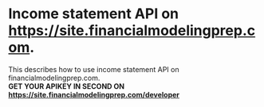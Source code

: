 # Income statement API on https://site.financialmodelingprep.com.
This describes how to use income statement API on financialmodelingprep.com. <br />
**GET YOUR APIKEY IN SECOND ON https://site.financialmodelingprep.com/developer**
